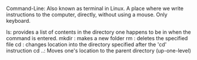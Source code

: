 Command-Line: Also known as terminal in Linux. A place where we write instructions to the computer, directly, without using a mouse. Only keyboard.

ls: provides a list of contents in the directory one happens to be in when the command is entered.
mkdir <name>: makes a new folder
rm <name>: deletes the specified file
cd <name>: changes location into the directory specified after the 'cd' instruction
cd ..: Moves one's location to the parent directory (up-one-level)
